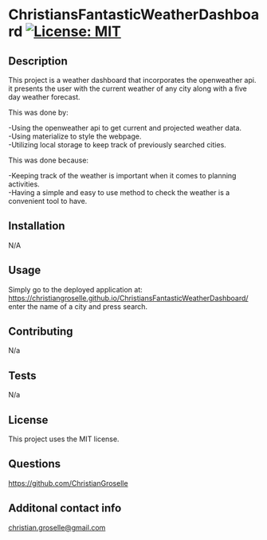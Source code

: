 # ChristiansFantasticWeatherDashboard [![License: MIT](https://img.shields.io/badge/License-MIT-yellow.svg)](https://opensource.org/licenses/MIT)

## Description

This project is a weather dashboard that incorporates the openweather api. it presents the user with the current weather of any city along with a five day weather forecast.

This was done by:

-Using the openweather api to get current and projected weather data.\
-Using materialize to style the webpage.\
-Utilizing local storage to keep track of previously searched cities.

This was done because:

-Keeping track of the weather is important when it comes to planning activities.\
-Having a simple and easy to use method to check the weather is a convenient tool to have.

## Installation

N/A

## Usage

Simply go to the deployed application at: https://christiangroselle.github.io/ChristiansFantasticWeatherDashboard/ enter the name of a city and press search.

## Contributing

N/a

## Tests

N/a

## License

This project uses the MIT license.

## Questions

https://github.com/ChristianGroselle

## Additonal contact info

christian.groselle@gmail.com
